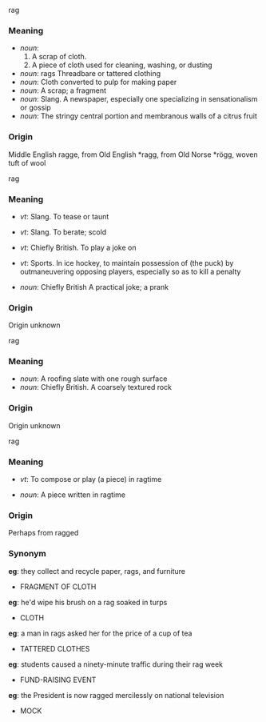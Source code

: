 rag
### Meaning
+ _noun_:
   1. A scrap of cloth.
   2. A piece of cloth used for cleaning, washing, or dusting
+ _noun_: rags Threadbare or tattered clothing
+ _noun_: Cloth converted to pulp for making paper
+ _noun_: A scrap; a fragment
+ _noun_: Slang. A newspaper, especially one specializing in sensationalism or gossip
+ _noun_: The stringy central portion and membranous walls of a citrus fruit

### Origin

Middle English ragge, from Old English *ragg, from Old Norse *rögg, woven tuft of wool

rag
### Meaning
+ _vt_: Slang. To tease or taunt
+ _vt_: Slang. To berate; scold
+ _vt_: Chiefly British. To play a joke on
+ _vt_: Sports. In ice hockey, to maintain possession of (the puck) by outmaneuvering opposing players, especially so as to kill a penalty

+ _noun_: Chiefly British A practical joke; a prank

### Origin

Origin unknown

rag
### Meaning
+ _noun_: A roofing slate with one rough surface
+ _noun_: Chiefly British. A coarsely textured rock

### Origin

Origin unknown

rag
### Meaning
+ _vt_: To compose or play (a piece) in ragtime

+ _noun_: A piece written in ragtime

### Origin

Perhaps from ragged

### Synonym

__eg__: they collect and recycle paper, rags, and furniture

+ FRAGMENT OF CLOTH

__eg__: he'd wipe his brush on a rag soaked in turps

+ CLOTH

__eg__: a man in rags asked her for the price of a cup of tea

+ TATTERED CLOTHES

__eg__: students caused a ninety-minute traffic during their rag week

+ FUND-RAISING EVENT

__eg__: the President is now ragged mercilessly on national television

+ MOCK


